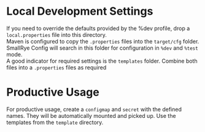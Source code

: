 # Local Development Settings
If you need to override the defaults provided by the %dev profile, drop a `local.properties` file into this directory.  
Maven is configured to copy the `.properties` files into the `target/cfg` folder. SmallRye Config will search in this folder for configuration in `%dev` and `%test` mode.  
A good indicator for required settings is the `templates` folder. Combine both files into a `.properties` files as required

# Productive Usage
For productive usage, create a `configmap` and `secret` with the defined names. They will be automatically mounted and picked up. Use the templates from the `template` directory.